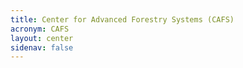 ```yaml
---
title: Center for Advanced Forestry Systems (CAFS)
acronym: CAFS
layout: center
sidenav: false
---
```

